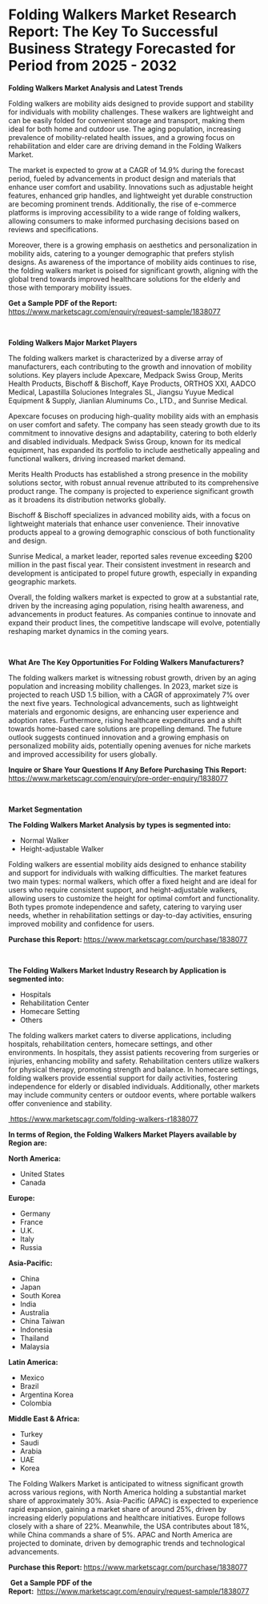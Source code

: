 <p><h1>Folding Walkers Market Research Report: The Key To Successful Business Strategy Forecasted for Period from 2025 - 2032</h1></p><p><strong>Folding Walkers Market Analysis and Latest Trends</strong></p>
<p><p>Folding walkers are mobility aids designed to provide support and stability for individuals with mobility challenges. These walkers are lightweight and can be easily folded for convenient storage and transport, making them ideal for both home and outdoor use. The aging population, increasing prevalence of mobility-related health issues, and a growing focus on rehabilitation and elder care are driving demand in the Folding Walkers Market.</p><p>The market is expected to grow at a CAGR of 14.9% during the forecast period, fueled by advancements in product design and materials that enhance user comfort and usability. Innovations such as adjustable height features, enhanced grip handles, and lightweight yet durable construction are becoming prominent trends. Additionally, the rise of e-commerce platforms is improving accessibility to a wide range of folding walkers, allowing consumers to make informed purchasing decisions based on reviews and specifications.</p><p>Moreover, there is a growing emphasis on aesthetics and personalization in mobility aids, catering to a younger demographic that prefers stylish designs. As awareness of the importance of mobility aids continues to rise, the folding walkers market is poised for significant growth, aligning with the global trend towards improved healthcare solutions for the elderly and those with temporary mobility issues.</p></p>
<p><strong>Get a Sample PDF of the Report:&nbsp;</strong> <a href="https://www.marketscagr.com/enquiry/request-sample/1838077?utm_campaign=2515&utm_medium=2&utm_source=Github&utm_content=ia&utm_term=13042025&utm_id=folding-walkers">https://www.marketscagr.com/enquiry/request-sample/1838077</a></p>
<p>&nbsp;</p>
<p><strong>Folding Walkers Major Market Players</strong></p>
<p><p>The folding walkers market is characterized by a diverse array of manufacturers, each contributing to the growth and innovation of mobility solutions. Key players include Apexcare, Medpack Swiss Group, Merits Health Products, Bischoff & Bischoff, Kaye Products, ORTHOS XXI, AADCO Medical, Lapastilla Soluciones Integrales SL, Jiangsu Yuyue Medical Equipment & Supply, Jianlian Aluminums Co., LTD., and Sunrise Medical.</p><p>Apexcare focuses on producing high-quality mobility aids with an emphasis on user comfort and safety. The company has seen steady growth due to its commitment to innovative designs and adaptability, catering to both elderly and disabled individuals. Medpack Swiss Group, known for its medical equipment, has expanded its portfolio to include aesthetically appealing and functional walkers, driving increased market demand.</p><p>Merits Health Products has established a strong presence in the mobility solutions sector, with robust annual revenue attributed to its comprehensive product range. The company is projected to experience significant growth as it broadens its distribution networks globally.</p><p>Bischoff & Bischoff specializes in advanced mobility aids, with a focus on lightweight materials that enhance user convenience. Their innovative products appeal to a growing demographic conscious of both functionality and design.</p><p>Sunrise Medical, a market leader, reported sales revenue exceeding $200 million in the past fiscal year. Their consistent investment in research and development is anticipated to propel future growth, especially in expanding geographic markets.</p><p>Overall, the folding walkers market is expected to grow at a substantial rate, driven by the increasing aging population, rising health awareness, and advancements in product features. As companies continue to innovate and expand their product lines, the competitive landscape will evolve, potentially reshaping market dynamics in the coming years.</p></p>
<p>&nbsp;</p>
<p><strong>What Are The Key Opportunities For Folding Walkers Manufacturers?</strong></p>
<p><p>The folding walkers market is witnessing robust growth, driven by an aging population and increasing mobility challenges. In 2023, market size is projected to reach USD 1.5 billion, with a CAGR of approximately 7% over the next five years. Technological advancements, such as lightweight materials and ergonomic designs, are enhancing user experience and adoption rates. Furthermore, rising healthcare expenditures and a shift towards home-based care solutions are propelling demand. The future outlook suggests continued innovation and a growing emphasis on personalized mobility aids, potentially opening avenues for niche markets and improved accessibility for users globally.</p></p>
<p><strong>Inquire or Share Your Questions If Any Before Purchasing This Report:</strong> <a href="https://www.marketscagr.com/enquiry/pre-order-enquiry/1838077?utm_campaign=2515&utm_medium=2&utm_source=Github&utm_content=ia&utm_term=13042025&utm_id=folding-walkers">https://www.marketscagr.com/enquiry/pre-order-enquiry/1838077</a></p>
<p>&nbsp;</p>
<p><strong>Market Segmentation</strong></p>
<p><strong>The Folding Walkers Market Analysis by types is segmented into:</strong></p>
<p><ul><li>Normal Walker</li><li>Height-adjustable Walker</li></ul></p>
<p><p>Folding walkers are essential mobility aids designed to enhance stability and support for individuals with walking difficulties. The market features two main types: normal walkers, which offer a fixed height and are ideal for users who require consistent support, and height-adjustable walkers, allowing users to customize the height for optimal comfort and functionality. Both types promote independence and safety, catering to varying user needs, whether in rehabilitation settings or day-to-day activities, ensuring improved mobility and confidence for users.</p></p>
<p><strong>Purchase this Report:&nbsp;</strong><a href="https://www.marketscagr.com/purchase/1838077?utm_campaign=2515&utm_medium=2&utm_source=Github&utm_content=ia&utm_term=13042025&utm_id=folding-walkers">https://www.marketscagr.com/purchase/1838077</a></p>
<p>&nbsp;</p>
<p><strong>The Folding Walkers Market Industry Research by Application is segmented into:</strong></p>
<p><ul><li>Hospitals</li><li>Rehabilitation Center</li><li>Homecare Setting</li><li>Others</li></ul></p>
<p><p>The folding walkers market caters to diverse applications, including hospitals, rehabilitation centers, homecare settings, and other environments. In hospitals, they assist patients recovering from surgeries or injuries, enhancing mobility and safety. Rehabilitation centers utilize walkers for physical therapy, promoting strength and balance. In homecare settings, folding walkers provide essential support for daily activities, fostering independence for elderly or disabled individuals. Additionally, other markets may include community centers or outdoor events, where portable walkers offer convenience and stability.</p></p>
<p><a href="https://www.marketscagr.com/folding-walkers-r1838077?utm_campaign=2515&utm_medium=2&utm_source=Github&utm_content=ia&utm_term=13042025&utm_id=folding-walkers">&nbsp;https://www.marketscagr.com/folding-walkers-r1838077</a></p>
<p><strong>In terms of Region, the Folding Walkers Market Players available by Region are:</strong></p>
<p>
    <p> <strong> North America: </strong>
        <ul>
            <li>United States</li>
            <li>Canada</li>
        </ul>
        </p> 
    <p> <strong> Europe: </strong>
        <ul>
            <li>Germany</li>
            <li>France</li>
            <li>U.K.</li>
            <li>Italy</li>
            <li>Russia</li>
        </ul>
        </p> 
    <p> <strong> Asia-Pacific: </strong>
        <ul>
            <li>China</li>
            <li>Japan</li>
            <li>South Korea</li>
            <li>India</li>
            <li>Australia</li>
            <li>China Taiwan</li>
            <li>Indonesia</li>
            <li>Thailand</li>
            <li>Malaysia</li>
        </ul>
        </p> 
    <p> <strong> Latin America: </strong>
        <ul>
            <li>Mexico</li>
            <li>Brazil</li>
            <li>Argentina Korea</li>
            <li>Colombia</li>
        </ul>
        </p> 
    <p> <strong> Middle East & Africa: </strong>
        <ul>
            <li>Turkey</li>
            <li>Saudi</li>
            <li>Arabia</li>
            <li>UAE</li>
            <li>Korea</li>
        </ul>
    </p>
    </p>
<p><p>The Folding Walkers Market is anticipated to witness significant growth across various regions, with North America holding a substantial market share of approximately 30%. Asia-Pacific (APAC) is expected to experience rapid expansion, gaining a market share of around 25%, driven by increasing elderly populations and healthcare initiatives. Europe follows closely with a share of 22%. Meanwhile, the USA contributes about 18%, while China commands a share of 5%. APAC and North America are projected to dominate, driven by demographic trends and technological advancements.</p></p>
<p><strong>Purchase this Report: </strong><a href="https://www.marketscagr.com/purchase/1838077?utm_campaign=2515&utm_medium=2&utm_source=Github&utm_content=ia&utm_term=13042025&utm_id=folding-walkers">https://www.marketscagr.com/purchase/1838077</a></p>
<p>&nbsp;<strong>Get a Sample PDF of the Report:&nbsp;&nbsp;</strong><a href="https://www.marketscagr.com/enquiry/request-sample/1838077?utm_campaign=2515&utm_medium=2&utm_source=Github&utm_content=ia&utm_term=13042025&utm_id=folding-walkers">https://www.marketscagr.com/enquiry/request-sample/1838077</a></p>
<p><strong></strong></p>
<p><p></p><p></p><p></p></p>